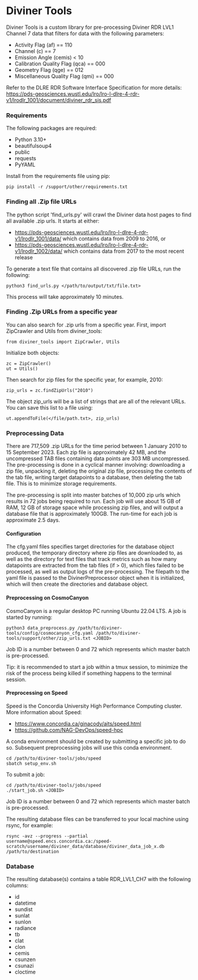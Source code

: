 # Diviner Tools
Diviner Tools is a custom library for pre-processing Diviner RDR LVL1 Channel 7 data that filters for data with the following parameters:
* Activity Flag (af) == 110
* Channel (c) == 7
* Emission Angle (cemis) < 10
* Calibration Quality Flag (qca) == 000
* Geometry Flag (qge) == 012
* Miscellaneous Quality Flag (qmi) == 000

Refer to the DLRE RDR Software Interface Specification for more details: https://pds-geosciences.wustl.edu/lro/lro-l-dlre-4-rdr-v1/lrodlr_1001/document/diviner_rdr_sis.pdf

### Requirements
The following packages are required:
* Python 3.10+
* beautifulsoup4
* public
* requests
* PyYAML

Install from the requirements file using pip:

	pip install -r /support/other/requirements.txt

### Finding all .Zip file URLs
The python script 'find_urls.py' will crawl the Diviner data host pages to find all available .zip urls. It starts at either:
* https://pds-geosciences.wustl.edu/lro/lro-l-dlre-4-rdr-v1/lrodlr_1001/data/ which contains data from 2009 to 2016, or
* https://pds-geosciences.wustl.edu/lro/lro-l-dlre-4-rdr-v1/lrodlr_1002/data/ which contains data from 2017 to the most recent release

To generate a text file that contains all discovered .zip file URLs, run the following:

    python3 find_urls.py </path/to/output/txt/file.txt>

This process will take approximately 10 minutes.

### Finding .Zip URLs from a specific year

You can also search for .zip urls from a specific year. First, import ZipCrawler and Utils from diviner_tools:

	from diviner_tools import ZipCrawler, Utils

Initialize both objects:

	zc = ZipCrawler()
	ut = Utils()

Then search for zip files for the specific year, for example, 2010:

	zip_urls = zc.findZipUrls("2010")

The object zip_urls will be a list of strings that are all of the relevant URLs. You can save this list to a file using:

	ut.appendToFile(</file/path.txt>, zip_urls)

### Preprocessing Data

There are 717,509 .zip URLs for the time period between 1 January 2010 to 15 September 2023. Each zip file is approximately 42 MB, and the uncompressed TAB files containing data points are 303 MB uncompressed. The pre-processing is done in a cyclical manner involving: downloading a zip file, unpacking it, deleting the original zip file, processing the contents of the tab file, writing target datapoints to a database, then deleting the tab file. This is to minimize storage requirements.

The pre-processing is split into master batches of 10,000 zip urls which results in 72 jobs being required to run. Each job will use about 15 GB of RAM, 12 GB of storage space while processing zip files, and will output a database file that is approximately 100GB. The run-time for each job is approximate 2.5 days.

#### Configuration

 The cfg.yaml files specifies target directories for the database object produced, the temporary directory where zip files are downloaded to, as well as the directory for text files that track metrics such as how many datapoints are extracted from the tab files (if > 0), which files failed to be processed, as well as output logs of the pre-processing. The filepath to the yaml file is passed to the DivinerPreprocessor object when it is initialized, which will then create the directories and database object. 

#### Preprocessing on CosmoCanyon

CosmoCanyon is a regular desktop PC running Ubuntu 22.04 LTS. A job is started by running:

	python3 data_preprocess.py /path/to/diviner-tools/config/cosmocanyon_cfg.yaml /path/to/diviner-tools/support/other/zip_urls.txt <JOBID>

Job ID is a number between 0 and 72 which represents which master batch is pre-processed.

Tip: it is recommended to start a job within a tmux session, to minimize the risk of the process  being killed if something happens to the terminal session. 

#### Preprocessing on Speed
Speed is the Concordia University High Performance Computing cluster. More information about Speed:
* https://www.concordia.ca/ginacody/aits/speed.html
* https://github.com/NAG-DevOps/speed-hpc

A conda environment should be created by submitting a specific job to do so. Subsequent preprocessing jobs will use this conda environment.

	cd /path/to/diviner-tools/jobs/speed
	sbatch setup_env.sh

To submit a job:

	cd /path/to/diviner-tools/jobs/speed
	./start_job.sh <JOBID>

Job ID is a number between 0 and 72 which represents which master batch is pre-processed.

The resulting database files can be transferred to your local machine using rsync, for example:
	
	rsync -avz --progress --partial username@speed.encs.concordia.ca:/speed-scratch/username/diviner_data/database/diviner_data_job_x.db /path/to/destination

### Database

The resulting database(s) contains a table RDR_LVL1_CH7 with the following columns:
* id
* datetime
* sundist
* sunlat
* sunlon
* radiance
* tb
* clat
* clon
* cemis
* csunzen
* csunazi
* cloctime